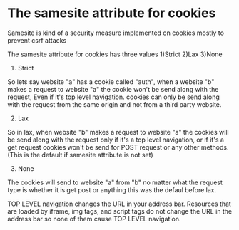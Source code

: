 # The samesite attribute for cookies

Samesite is kind of a security measure implemented on cookies mostly to prevent csrf attacks

The samesite attribute for cookies has three values 1)Strict  2)Lax  3)None

1) Strict

So lets say website "a" has a cookie called "auth", when a website "b" makes a request to website "a" the cookie won't be send along with the request, Even if it's top level navigation. cookies can only be send along with the request from the same origin and not from a third party website.

2) Lax

So in lax, when website "b" makes a request to website "a" the cookies will be send along with the request only if it's a top level navigation, or if it's a get request cookies won't be send for POST request or any other methods.(This is the default if samesite attribute is not set)

3) None

The cookies will send to website "a" from "b" no matter what the request type is whether it is get post or anything this was the defaul before lax.


TOP LEVEL navigation changes the URL in your address bar. Resources that are loaded by iframe, img tags, and script tags do not change the URL in the address bar so none of them cause TOP LEVEL navigation.